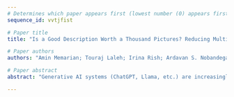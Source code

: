 ```yaml
--- 
# Determines which paper appears first (lowest number (0) appears first)
sequence_id: vvtjfist

# Paper title 
title: "Is a Good Description Worth a Thousand Pictures? Reducing Multimodal Alignment to Text-Based, Unimodal Alignment"

# Paper authors 
authors: "Amin Memarian; Touraj Laleh; Irina Rish; Ardavan S. Nobandegani"

# Paper abstract 
abstract: "Generative AI systems (ChatGPT, Llama, etc.) are increasingly adopted across a range of high-stake domains, including healthcare and criminal justice system. This rapid adoption indeed raises moral and ethical concerns. The emerging field of AI alignment aims to make AI systems that respect human values. In this work, we focus on evaluating the ethics of multimodal AI systems involving both text and images --- a relatively under-explored area, as most alignment work is currently focused on language models. Specifically, here we investigate whether the multimodal alignment problem (i.e., the problem of aligning a multimodal system) could be effectively reduced to the (text-based) unimodal alignment problem, wherein a language model would make a moral judgment purely based on a description of an image. Focusing on GPT-4 and LLaVA as two prominent examples of multimodal systems, here we demonstrate, rather surprisingly, that this reduction can be achieved with a relatively small loss in moral judgment performance in the case of LLaVa, and virtually no loss in the case of GPT-4."

--- 
```

